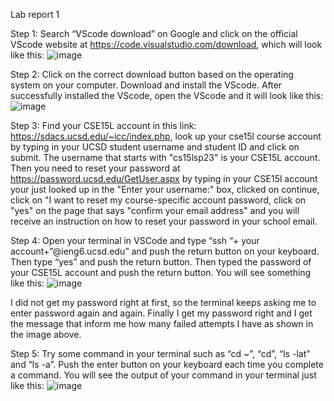 Lab report 1

Step 1: Search “VScode download” on Google and click on the official VScode website at https://code.visualstudio.com/download, which will look like this:
![image](https://user-images.githubusercontent.com/130394449/233861743-bd3a43b9-0674-4b21-a97d-af8ed3a0964e.png)

Step 2: Click on the correct download button based on the operating system on your computer. Download and install the VScode. After successfully installed the VScode, open the VScode and it will look like this:
![image](https://user-images.githubusercontent.com/130394449/233861820-d700831c-9299-4cfa-bb1a-0c7c2891a218.png)

Step 3: Find your CSE15L account in this link: https://sdacs.ucsd.edu/~icc/index.php, look up your cse15l course account by typing in your UCSD student username and student ID and click on submit. The username that starts with "cs15lsp23" is your CSE15L account. Then you need to reset your password at https://password.ucsd.edu/GetUser.aspx by typing in your CSE15l account your just looked up in the "Enter your username:" box, clicked on continue, click on "I want to reset my course-specific account password, click on "yes" on the page that says "confirm your email address" and you will receive an instruction on how to reset your password in your school email. 

Step 4: Open your terminal in VSCode and type “ssh “+ your account+”@ieng6.ucsd.edu” and push the return button on your keyboard. Then type “yes” and push the return button. Then typed the password of your CSE15L account and push the return button. You will see something like this:
![image](https://user-images.githubusercontent.com/130394449/233861891-cfa7424f-7cb3-41d7-bbd6-861525dc3b0d.png)

I did not get my password right at first, so the terminal keeps asking me to enter password again and again. Finally I get my password right and I get the message that inform me how many failed attempts I have as shown in the image above.

Step 5: Try some command in your terminal such as “cd ~”, “cd”, “ls -lat” and “ls -a”. Push the enter button on your keyboard each time you complete a command. You will see the output of your command in your terminal just like this:
![image](https://user-images.githubusercontent.com/130394449/233861926-11216c1f-6f5f-45c2-aff4-f0901dddcd50.png)
